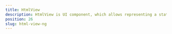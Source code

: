 ```yaml
---
title: HtmlView
description: HtmlView is UI component, which allows representing a static HTML content in NativeScript Angular, The component supports a limited number of CSS styling properties. The examples cover some basics scenarios.
position: 26
slug: html-view-ng
---
```

